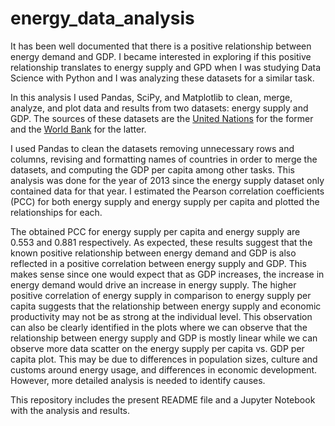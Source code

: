 # energy_data_analysis
It has been well documented that there is a positive relationship between energy demand and GDP. I became interested in exploring if this positive relationship translates to energy supply and GPD when I was studying Data Science with Python and I was analyzing these datasets for a similar task.

In this analysis I used Pandas, SciPy, and Matplotlib to clean, merge, analyze, and plot data and results from two datasets: energy supply and GDP. The sources of these datasets are the [United Nations](https://unstats.un.org/unsd/energystats/data/) for the former and the [World Bank](https://data.worldbank.org/) for the latter.

I used Pandas to clean the datasets removing unnecessary rows and columns, revising and formatting names of countries in order to merge the datasets, and computing the GDP per capita among other tasks. This analysis was done for the year of 2013 since the energy supply dataset only contained data for that year. I estimated the Pearson correlation coefficients (PCC) for both energy supply and energy supply per capita and plotted the relationships for each.

The obtained PCC for energy supply per capita and energy supply are 0.553 and 0.881 respectively. As expected, these results suggest that the known positive relationship between energy demand and GDP is also reflected in a positive correlation between energy supply and GDP. This makes sense since one would expect that as GDP increases, the increase in energy demand would drive an increase in energy supply. The higher positive correlation of energy supply in comparison to energy supply per capita suggests that the relationship between energy supply and economic productivity may not be as strong at the individual level. This observation can also be clearly identified in the plots where we can observe that the relationship between energy supply and GDP is mostly linear while we can observe more data scatter on the energy supply per capita vs. GDP per capita plot. This may be due to differences in population sizes, culture and customs around energy usage, and differences in economic development. However, more detailed analysis is needed to identify causes.

This repository includes the present README file and a Jupyter Notebook with the analysis and results.
